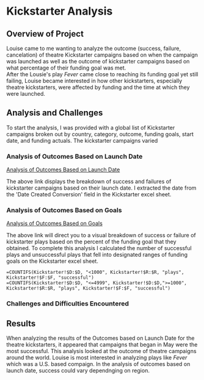 # Kickstarter Analysis
## Overview of Project
Louise came to me wanting to analyze the outcome (success, failure, cancelation) of theatre Kickstarter campaigns based on when the campaign was launched as well as the outcome of kickstarter campaigns based on what percentage of their funding goal was met.  
After the Lousie's play *Fever* came close to reaching its funding goal yet still failing, Louise became interested in how other kickstarters, especially theatre kickstarters, were affected by funding and the time at which they were launched. 
## Analysis and Challenges
To start the analysis, I was provided with a global list of Kickstarter campaigns broken out by country, category, outcome, funding goals, start date, and funding actuals. The kickstarter campaigns varied 

### Analysis of Outcomes Based on Launch Date

[Analysis of Outcomes Based on Launch Date](resources/Theater_Outcomes_vs_Launch.png)

The above link displays the breakdown of success and failures of kickstarter campaigns based on their launch date. I extracted the date from the 'Date Created Conversion' field in the Kickstarter excel sheet. 

### Analysis of Outcomes Based on Goals

[Analysis of Outcomes Based on Goals](resources/Outcomes_vs_Goals.png)

The above link will direct you to a visual breakdown of success or failure of kickstarter plays based on the percent of the funding goal that they obtained. To complete this analysis I calculated the number of successful plays and unsuccessful plays that fell into designated ranges of funding goals on the Kickstarter excel sheet. 

```
=COUNTIFS(Kickstarter!$D:$D, "<1000", Kickstarter!$R:$R, "plays", Kickstarter!$F:$F, "successful")
=COUNTIFS(Kickstarter!$D:$D, "<=4999", Kickstarter!$D:$D,">=1000", Kickstarter!$R:$R, "plays", Kickstarter!$F:$F, "successful")
```


### Challenges and Difficulties Encountered


## Results

When analyzing the results of the Outcomes based on Launch Date for the theatre kickstarters, it appeared that campaigns that began in May were the most successful. This analysis looked at the outcome of theatre campaigns around the world. Louise is most interested in analyzing plays like *Fever* which was a U.S. based compaign. In the analysis of outcomes based on launch date, success could vary dependnging on region. 
